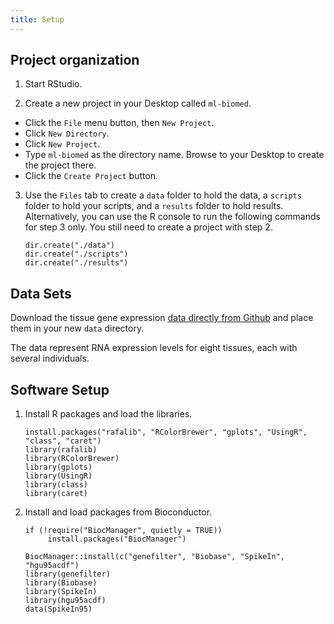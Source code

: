 ```yaml
---
title: Setup
---
```


## Project organization

1. Start RStudio.

2. Create a new project in your Desktop called `ml-biomed`. 
- Click the `File` menu button, then `New Project`.
- Click `New Directory`. 
- Click `New Project`.
- Type `ml-biomed` as the directory name. Browse to your Desktop to create the project there.
- Click the `Create Project` button.

3. Use the `Files` tab to create  a `data` folder to hold the data, a `scripts` 
folder to hold your scripts, and a `results` folder to hold results. 
Alternatively, you can use the R console to run the following commands for step 
3 only. You still need to create a project with step 2.

   ~~~
   dir.create("./data")
   dir.create("./scripts")
   dir.create("./results")
   ~~~
   
## Data Sets

Download the tissue gene expression 
[data directly from Github](https://github.com/genomicsclass/tissuesGeneExpression/blob/master/data/tissuesGeneExpression.rda) 
and place them in your new `data` directory.
   
The data represent RNA expression levels for eight tissues, each with several
individuals.

## Software Setup
 
1. Install R packages and load the libraries.

    ~~~
   install.packages("rafalib", "RColorBrewer", "gplots", "UsingR", "class", "caret")
   library(rafalib)
   library(RColorBrewer)
   library(gplots)
   library(UsingR)
   library(class)
   library(caret)
   ~~~

2. Install and load packages from Bioconductor.

   ~~~
   if (!require("BiocManager", quietly = TRUE))
        install.packages("BiocManager")
   
   BiocManager::install(c("genefilter", "Biobase", "SpikeIn", "hgu95acdf")
   library(genefilter)
   library(Biobase)
   library(SpikeIn)
   library(hgu95acdf)
   data(SpikeIn95)
   ~~~
